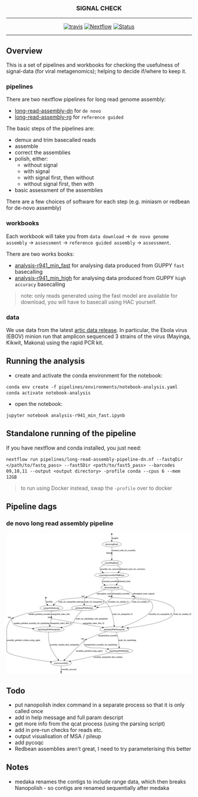 <div align="center">
    <h3>SIGNAL CHECK</h3>
    <hr>
    <a href="https://travis-ci.org/will-rowe/signal-check"><img src="https://travis-ci.org/will-rowe/signal-check.svg?branch=master" alt="travis"></a>
    <a href="https://www.nextflow.io"><img src="https://img.shields.io/badge/nextflow-%E2%89%A519.07.0-brightgreen.svg" alt="Nextflow"></a>
    <a href=""><img src="https://img.shields.io/badge/status-WIP-orange" alt="Status"></a>
</div>

***

## Overview

This is a set of pipelines and workbooks for checking the usefulness of signal-data (for viral metagenomics); helping to decide if/where to keep it.

### pipelines

There are two nextflow pipelines for long read genome assembly:

* [long-read-assembly-dn](pipelines/long-read-assembly-dn.nf) for `de novo`
* [long-read-assembly-rg](pipelines/long-read-assembly-rg.nf) for `reference guided`

The basic steps of the pipelines are:

* demux and trim basecalled reads
* assemble
* correct the assemblies
* polish, either:
  * without signal
  * with signal
  * with signal first, then without
  * without signal first, then with
* basic assessment of the assemblies

There are a few choices of software for each step (e.g. miniasm or redbean for de-novo assembly)

### workbooks

Each workbook will take you from `data download` -> `de novo genome assembly` -> `assessment` -> `reference guided assembly` -> `assessment`.

There are two works books:

* [analysis-r941_min_fast](analysis-r941_min_fast.ipynb) for analysing data produced from GUPPY `fast` basecalling
* [analysis-r941_min_high](analysis-r941_min_high.ipynb) for analysing data produced from GUPPY `high accuracy` basecalling

> note: only reads generated using the fast model are available for download, you will have to basecall using HAC yourself.

### data

We use data from the latest [artic data release](http://artic.network/protocol_validation_2019.html). In particular, the Ebola virus (EBOV) minion run that amplicon sequenced 3 strains of the virus (Mayinga, Kikwit, Makona) using the rapid PCR kit.


## Running the analysis

* create and activate the conda environment for the notebook:
  
```
conda env create -f pipelines/environments/notebook-analysis.yaml 
conda activate notebook-analysis
```

* open the notebook:

```
jupyter notebook analysis-r941_min_fast.ipynb
```

## Standalone running of the pipeline

If you have nextflow and conda installed, you just need:

```
nextflow run pipelines/long-read-assembly-pipeline-dn.nf --fastqDir </path/to/fastq_pass> --fast5Dir <path/to/fast5_pass> --barcodes 09,10,11 --output <output directory> -profile conda --cpus 6 --mem 12GB
```

> to run using Docker instead, swap the `-profile` over to docker

## Pipeline dags

### de novo long read assembly pipeline

![dag](pipelines/long-read-assembly-dn.png)

## Todo

* put nanopolish index command in a separate process so that it is only called once
* add in help message and full param descript
* get more info from the qcat process (using the parsing script)
* add in pre-run checks for reads etc.
* output visualisation of MSA / pileup
* add pycoqc
* Redbean assemblies aren't great, I need to try parameterising this better

## Notes

* medaka renames the contigs to include range data, which then breaks Nanopolish - so contigs are renamed sequentially after medaka
